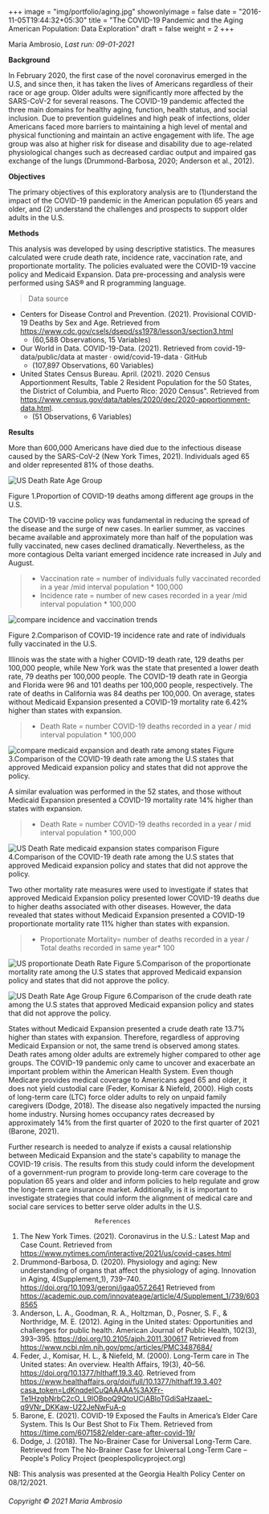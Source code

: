 +++
image = "img/portfolio/aging.jpg"
showonlyimage = false
date = "2016-11-05T19:44:32+05:30"
title = "The COVID-19 Pandemic and the Aging American Population: Data Exploration"
draft = false
weight = 2
+++

Maria Ambrosio, 
_Last run: 09-01-2021_

**Background**

In February 2020, the first case of the novel coronavirus emerged in the U.S, and since then, it has taken the lives of Americans regardless of their race or age group. Older adults were significantly more affected by the SARS-CoV-2 for several reasons. The COVID-19 pandemic affected the three main domains for healthy aging, function, health status, and social inclusion. Due to prevention guidelines and high peak of infections, older Americans faced more barriers to maintaining a high level of mental and physical functioning and maintain an active engagement with life. The age group was also at higher risk for disease and disability due to age-related physiological changes such as decreased cardiac output and impaired gas exchange of the lungs (Drummond-Barbosa, 2020; Anderson et al., 2012).  

<!--more-->

**Objectives**

The primary objectives of this exploratory analysis are to (1)understand the impact of the COVID-19 pandemic in the American population 65 years and older, and (2) understand the challenges and prospects to support older adults in the U.S.

**Methods**

This analysis was developed by using descriptive statistics. The measures calculated were crude death rate, incidence rate, vaccination rate, and proportionate mortality. The policies evaluated were the COVID-19 vaccine policy and Medicaid Expansion. Data pre-processing and analysis were performed using SAS® and R programming language. 

>Data source 

* Centers for Disease Control and Prevention. (2021). Provisional COVID-19 Deaths by Sex and Age. Retrieved from https://www.cdc.gov/csels/dsepd/ss1978/lesson3/section3.html
  + (60,588 Observations, 15 Variables)
* Our World in Data. COVID-19-Data. (2021). Retrieved from covid-19-data/public/data at master · owid/covid-19-data · GitHub
  + (107,897 Observations, 60 Variables)
* United States Census Bureau. April. (2021). 2020 Census Apportionment Results, Table 2 Resident Population for the 50 States, the District of Columbia, and Puerto Rico: 2020 Census". Retrieved from https://www.census.gov/data/tables/2020/dec/2020-apportionment-data.html.
  + (51 Observations, 6 Variables)



**Results**

More than 600,000 Americans have died due to the infectious disease caused by the SARS-CoV-2 (New York Times, 2021). Individuals aged 65 and older represented 81% of those deaths. 

![US Death Rate Age Group][1]


Figure 1.Proportion of COVID-19 deaths among different age groups in the U.S.

The COVID-19 vaccine policy was fundamental in reducing the spread of the disease and the surge of new cases. In earlier summer, as vaccines became available and approximately more than half of the population was fully vaccinated, new cases declined dramatically. Nevertheless, as the more contagious Delta variant emerged incidence rate increased in July and August.  

> * Vaccination rate = number of individuals fully vaccinated recorded in a year /mid interval population * 100,000
> * Incidence rate = number of new cases recorded in a year /mid interval population * 100,000


![compare incidence and vaccination trends][2]

Figure 2.Comparison of COVID-19 incidence rate and rate of individuals fully vaccinated in the U.S.

<!--more-->

Illinois was the state with a higher COVID-19 death rate, 129 deaths per 100,000 people, while New York was the state that presented a lower death rate, 79 deaths per 100,000 people. The COVID-19 death rate in Georgia and Florida were 96 and 101 deaths per 100,000 people, respectively. The rate of deaths in California was 84 deaths per 100,000. On average, states without Medicaid Expansion presented a COVID-19 mortality rate 6.42% higher than states with expansion. 

> * Death Rate = number COVID-19 deaths recorded in a year / mid interval population * 100,000



![compare medicaid expansion and death rate among states][3]
Figure 3.Comparison of the COVID-19 death rate among the U.S states that approved Medicaid expansion policy and states that did not approve the policy.



<!--more-->


A similar evaluation was performed in the 52 states, and those without Medicaid Expansion presented a COVID-19 mortality rate 14% higher than states with expansion. 

> * Death Rate = number COVID-19 deaths recorded in a year / mid interval population * 100,000


![US Death Rate medicaid expansion states comparison][4]
Figure 4.Comparison of the COVID-19 death rate among the U.S states that approved Medicaid expansion policy and states that did not approve the policy.

<!--more-->

Two other mortality rate measures were used to investigate if states that approved Medicaid Expansion policy presented lower COVID-19 deaths due to higher deaths associated with other diseases. However, the data revealed that states without Medicaid Expansion presented a COVID-19 proportionate mortality rate 11% higher than states with expansion.

> * Proportionate Mortality= number of deaths recorded in a year  / Total deaths recorded in same year* 100

![US proportionate Death Rate][5]
Figure 5.Comparison of the proportionate mortality rate among the U.S states that approved Medicaid expansion policy and states that did not approve the policy.

<!--more-->


![US Death Rate Age Group][6]
Figure 6.Comparison of the crude death rate among the U.S states that approved Medicaid expansion policy and states that did not approve the policy.

States without Medicaid Expansion presented a crude death rate 13.7% higher than states with expansion. Therefore, regardless of approving Medicaid Expansion or not, the same trend is observed among states. Death rates among older adults are extremely higher compared to other age groups. The COVID-19 pandemic only came to uncover and exacerbate an important problem within the American Health System. Even though Medicare provides medical coverage to Americans aged 65 and older, it does not yield custodial care (Feder, Komisar & Niefeld, 2000). High costs of long-term care (LTC) force older adults to rely on unpaid family caregivers (Dodge, 2018). The disease also negatively impacted the nursing home industry. Nursing homes occupancy rates decreased by approximately 14% from the first quarter of 2020 to the first quarter of 2021 (Barone, 2021). 

Further research is needed to analyze if exists a causal relationship between Medicaid Expansion and the state's capability to manage the COVID-19 crisis. The results from this study could inform the development of a government-run program to provide long-term care coverage to the population 65 years and older and inform policies to help regulate and grow the long-term care insurance market. Additionally, is it is important to investigate strategies that could inform the alignment of medical care and social care services to better serve older adults in the U.S.



                            References

1. The New York Times. (2021). Coronavirus in the U.S.: Latest Map and Case Count. Retrieved from https://www.nytimes.com/interactive/2021/us/covid-cases.html
2. Drummond-Barbosa, D. (2020). Physiology and aging: New understanding of organs that affect the physiology of aging. Innovation in Aging, 4(Supplement_1), 739–740. https://doi.org/10.1093/geroni/igaa057.2641 Retrieved from https://academic.oup.com/innovateage/article/4/Supplement_1/739/6038565
3. Anderson, L. A., Goodman, R. A., Holtzman, D., Posner, S. F., & Northridge, M. E. (2012). Aging in the United states: Opportunities and challenges for public health. American Journal of Public Health, 102(3), 393–395. https://doi.org/10.2105/ajph.2011.300617 
Retrieved from https://www.ncbi.nlm.nih.gov/pmc/articles/PMC3487684/
4. Feder, J., Komisar, H. L., & Niefeld, M. (2000). Long-Term care in The United states: An overview. Health Affairs, 19(3), 40–56. https://doi.org/10.1377/hlthaff.19.3.40. Retrieved from
https://www.healthaffairs.org/doi/full/10.1377/hlthaff.19.3.40?casa_token=LdKnqdeICuQAAAAA%3AXFr-Te1HzgbNrbC2cO_L9IOBpoQ9QtoUCjABIoTGdiSaHzaaeL-q9VNr_DKKaw-U22JeNwFuA-o
5. Barone, E. (2021). COVID-19 Exposed the Faults in America’s Elder Care System. This Is Our Best Shot to Fix Them. Retrieved from https://time.com/6071582/elder-care-after-covid-19/
6. Dodge, J. (2018). The No-Brainer Case for Universal Long-Term Care. Retrieved from The No-Brainer Case for Universal Long-Term Care – People's Policy Project (peoplespolicyproject.org)

NB: This analysis was presented at the Georgia Health Policy Center on 08/12/2021.

###### Copyright © 2021 Maria Ambrosio 

[1]: /img/deathage.png


[2]: /img/vaccine.png

[3]: /img/statedeathrate.png

[4]: /img/avgcovidmedicaid.png

[5]: /img/propormedicaid.png

[6]: /img/crudedeath.png
